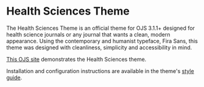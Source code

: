 # Health Sciences Theme

The Health Sciences Theme is an official theme for OJS 3.1.1+ designed for health science journals or any journal that wants a clean, modern appearance. Using the contemporary and humanist typeface, Fira Sans, this theme was designed with cleanliness, simplicity and accessibility in mind.

[This OJS site](https://demo.publicknowledgeproject.org/ojs3/demo/index.php/health-sciences) demonstrates the Health Sciences theme.

Installation and configuration instructions are available in the theme's [style guide](https://github.com/pkp/healthSciences/blob/main/README.md).
